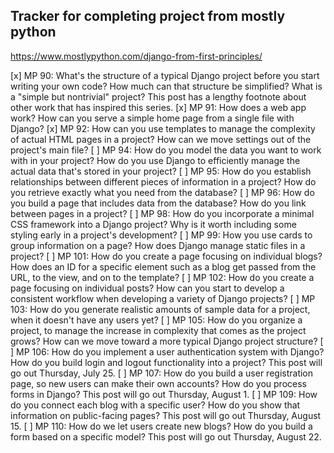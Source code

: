 ## Tracker for completing project from mostly python
https://www.mostlypython.com/django-from-first-principles/


[x] MP 90: What's the structure of a typical Django project before you start writing your own code? How much can that structure be simplified? What is a "simple but nontrivial" project? This post has a lengthy footnote about other work that has inspired this series.
[x] MP 91: How does a web app work? How can you serve a simple home page from a single file with Django?
[x] MP 92: How can you use templates to manage the complexity of actual HTML pages in a project? How can we move settings out of the project's main file?
[ ] MP 94: How do you model the data you want to work with in your project? How do you use Django to efficiently manage the actual data that's stored in your project?
[ ] MP 95: How do you establish relationships between different pieces of information in a project? How do you retrieve exactly what you need from the database?
[ ] MP 96: How do you build a page that includes data from the database? How do you link between pages in a project?
[ ] MP 98: How do you incorporate a minimal CSS framework into a Django project? Why is it worth including some styling early in a project's development?
[ ] MP 99: How you use cards to group information on a page? How does Django manage static files in a project?
[ ] MP 101: How do you create a page focusing on individual blogs? How does an ID for a specific element such as a blog get passed from the URL, to the view, and on to the template?
[ ] MP 102: How do you create a page focusing on individual posts? How can you start to develop a consistent workflow when developing a variety of Django projects?
[ ] MP 103: How do you generate realistic amounts of sample data for a project, when it doesn't have any users yet?
[ ] MP 105: How do you organize a project, to manage the increase in complexity that comes as the project grows? How can we move toward a more typical Django project structure?
[ ] MP 106: How do you implement a user authentication system with Django? How do you build login and logout functionality into a project? This post will go out Thursday, July 25.
[ ] MP 107: How do you build a user registration page, so new users can make their own accounts? How do you process forms in Django? This post will go out Thursday, August 1.
[ ] MP 109: How do you connect each blog with a specific user? How do you show that information on public-facing pages? This post will go out Thursday, August 15.
[ ] MP 110: How do we let users create new blogs? How do you build a form based on a specific model? This post will go out Thursday, August 22.